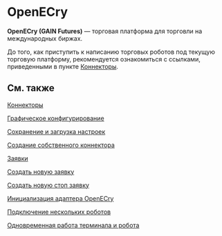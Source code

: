 # OpenECry

**OpenECry (GAIN Futures)** — торговая платформа для торговли на международных биржах.

До того, как приступить к написанию торговых роботов под текущую торговую платформу, рекомендуется ознакомиться с ссылками, приведенными в пункте [Коннекторы](../../connectors.md). 

## См. также

[Коннекторы](../../connectors.md)

[Графическое конфигурирование](../graphical_configuration.md)

[Сохранение и загрузка настроек](../save_and_load_settings.md)

[Создание собственного коннектора](../creating_own_connector.md)

[Заявки](../../orders_management.md)

[Создать новую заявку](../../orders_management/create_new_order.md)

[Создать новую стоп заявку](../../orders_management/create_new_stop_order.md)

[Инициализация адаптера OpenECry](openecry/adapter_initialization_openecry.md)

[Подключение нескольких роботов](openecry/several_algorithms_connection.md)

[Одновременная работа терминала и робота](openecry/simultaneous_terminal_and_algorithm_operation.md)
